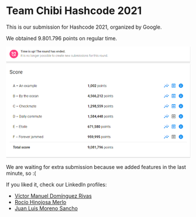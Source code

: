 # Team Chibi Hashcode 2021

This is our submission for Hashcode 2021, organized by Google.

We obtained 9.801.796 points on regular time.

![](images\table.PNG)

We are waiting for extra submission because we added features in the last minute, so :(

If you liked it, check our LinkedIn profiles:

* [Víctor Manuel Domínguez Rivas](https://www.linkedin.com/in/víctor-manuel-domínguez-rivas/?originalSubdomain=es)
* [Rocío Hinojosa Merlo](https://www.linkedin.com/in/rocío-hinojosa-merlo-200280162/)
* [Juan Luis Moreno Sancho](https://www.linkedin.com/in/juan-luis-moreno-sancho-94527117a/)

